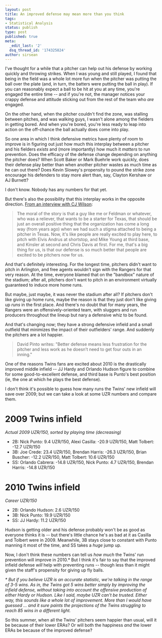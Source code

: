 ```yaml
---
layout: post
title: An improved defense may mean more than you think
tags:
- Statistical Analysis
status: publish
type: post
published: true
meta:
  _edit_last: '2'
  dsq_thread_id: '174325824'
author: sirsean
---
```

I've thought for a while that a pitcher can help out his defense by working quickly and throwing strikes. When I was young and still played, I found that being in the field was a whole lot more fun when the pitcher was putting the ball over the plate (and, in turn, the batters were putting the ball in play). If you can reasonably expect a ball to be hit at you at any time, you're engaged the entire time -- and if you're not, the manager notices your crappy defense and attitude sticking out from the rest of the team who _are_ engaged.

On the other hand, when the pitcher couldn't find the zone, was stalling between pitches, and was walking guys, I wasn't alone among the fielders in getting bored. And when you're bored, you're less ready to leap into action on the off-chance the ball actually does come into play.

So one area in which I think defensive metrics have plenty of room to improve is in figuring out just how much this interplay between a pitcher and his fielders _exists_ and (more importantly) how much it _matters_ to run prevention. Does the efficacy of the defense change depending on anything the pitcher does? When Scott Baker or Mark Buehrle work quickly, does their defense play better than when another pitcher wastes as much time as he can out there? Does Kevin Slowey's propensity to pound the strike zone encourage his defenders to stay more alert than, say, Clayton Kershaw or AJ Burnett?

I don't know. Nobody has any numbers for that yet.

But there's also the possibility that this interplay works in the opposite direction. [From an interview with CJ Wilson](http://espn.go.com/blog/sweetspot/post/_/id/2753/are-we-still-undercounting-fielding):

> The moral of the story is that a guy like me or Feldman or whatever, who was a reliever, that wants to be a starter for Texas, that should be just an overall positive thing that the organization has come a long way (from years ago) when we had such a stigma attached to being a pitcher in Texas. Now, it's like people are really excited to play here, to pitch with Elvis Andrus at shortstop, and Mike Young at third base, and Kinsler at second and Chris Davis at first. For me, that's a big thing for us, is that our defense is so much better that people are excited to be pitchers now for us.

And that's definitely interesting. For the longest time, pitchers didn't want to pitch in Arlington, and free agents wouldn't sign with the Rangers for that very reason. At the time, everyone blamed that on the "bandbox" nature of the stadium; after all, pitchers don't want to pitch in an environment virtually guaranteed to induce more home runs.

But maybe, just maybe, it was never the stadium after all? If pitchers don't like giving up home runs, maybe the reason is that they just don't like giving up _runs_ in the first place. And there's no doubt that for many years, the Rangers were an offensively-oriented team, with sluggers and run producers throughout the lineup but nary a defensive whiz to be found.

And that's changing now; they have a strong defensive infield and a small outfield that minimizes the impact of their outfielders' range. And suddenly the pitchers are a lot happier.

> David Pinto writes: "Better defense means less frustration for the pitcher and less work as he doesn’t need to get four outs in an inning."

One of the reasons Twins fans are excited about 2010 is the drastically improved middle infield -- JJ Hardy and Orlando Hudson figure to combine for some good-to-excellent defense, and third base is Punto's best position (ie, the one at which he plays the best defense).

I don't think it's possible to guess how many runs the Twins' new infield will save over 2009; but we can take a look at some UZR numbers and compare them.

# 2009 Twins infield

_Actual 2009 UZR/150, sorted by playing time (decreasing)_

- 2B: Nick Punto: 9.4 UZR/150, Alexi Casilla: -20.9 UZR/150, Matt Tolbert: -12.7 UZR/150
- 3B: Joe Crede: 23.4 UZR/150, Brendan Harris: -26.3 UZR/150, Brian Buscher: -12.2 UZR/150, Matt Tolbert: 10.6 UZR/150
- SS: Orlando Cabrera: -14.8 UZR/150, Nick Punto: 4.7 UZR/150, Brendan Harris: -14.8 UZR/150

# 2010 Twins infield

_Career UZR/150_

- 2B: Orlando Hudson: 2.6 UZR/150
- 3B: Nick Punto: 19.9 UZR/150
- SS: JJ Hardy: 11.2 UZR/150

Hudson is getting older and his defense probably won't be as good as everyone thinks it is -- but there's little chance he's as bad at it as Casilla and Tolbert were in 2009. Meanwhile, 3B stays close to constant with Punto manning it most of the time, and SS takes a _huge_ jump up.

Now, I don't think these numbers can tell us _how much_ the Twins' run prevention will improve in 2010.* But I think it's fair to say that the improved infield defense _will_ help with preventing runs -- though less than it might given the staff's propensity for giving up fly balls.

_* But if you believe UZR is an accurate statistic, we're talking in the range of 3-5 wins. As in, the Twins got 5 wins better simply by improving the infield defense, without taking into account the offensive production of either Hardy or Hudson. Like I said, maybe UZR can't be trusted. Either way, this sounds like a whole lot of improvement. More than I would have guessed ... and it sure paints the projections of the Twins struggling to reach 85 wins in a different light._

So this summer, when all the Twins' pitchers seem happier than usual, will it be because of their lower ERAs? Or will both the happiness _and_ the lower ERAs be because of the improved defense?
